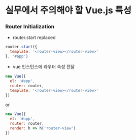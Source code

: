 # 실무에서 주의해야 할 Vue.js 특성

### Router Initialization
- router.start replaced
```js
router.start({
  template: '<router-view></router-view>'
}, '#app')
```

- vue 인스턴스에 라우터 속성 전달
```js
new Vue({
  el: '#app',
  router: router,
  template: '<router-view></router-view>'
})
```
or
```js
new Vue({
  el: '#app',
  router: router,
  render: h => h('router-view')
})
```
